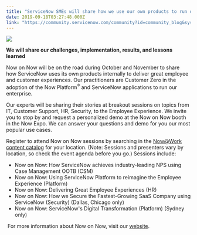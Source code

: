 ```yaml
---
title: "ServiceNow SMEs will share how we use our own products to run our business at the NowWork global events this fall"
date: 2019-09-18T03:27:48.000Z
link: "https://community.servicenow.com/community?id=community_blog&sys_id=35cd1a44dbccc01023f4a345ca961964"
---
```

<p><img style="max-width: 100%; max-height: 480px;" src="https://community.servicenow.com/8e7d1a80dbccc01023f4a345ca9619ae.iix" /></p>
<p><strong>We will share our challenges, implementation, results, and lessons learned</strong></p>
<p>Now on Now will be on the road during October and November to share how ServiceNow uses its own products internally to deliver great employee and customer experiences. Our practitioners are Customer Zero in the adoption of the Now Platform<sup>® </sup>and ServiceNow applications to run our enterprise.</p>
<p>Our experts will be sharing their stories at breakout sessions on topics from IT, Customer Support, HR, Security, to the Employee Experience. We invite you to stop by and request a personalized demo at the Now on Now booth in the Now Expo. We can answer your questions and demo for you our most popular use cases.</p>
<p>Register to attend Now on Now sessions by searching in the <a href="https://www.servicenow.com/now-at-work.html" rel="nofollow">Now&#64;Work content catalog</a> for your location. (Note: Sessions and presenters vary by location, so check the event agenda before you go.) Sessions include:</p>
<ul><li>Now on Now: How ServiceNow achieves industry-leading NPS using Case Management OOTB (CSM)</li><li>Now on Now: Using ServiceNow Platform to reimagine the Employee Experience (Platform)</li><li>Now on Now: Delivering Great Employee Experiences (HR)</li><li>Now on Now: How we Secure the Fastest-Growing SaaS Company using ServiceNow (Security) (Dallas, Chicago only)</li><li>Now on Now: ServiceNow&#39;s Digital Transformation (Platform) (Sydney only)</li></ul>
<p> For more information about Now on Now, visit our <a href="https://www.servicenow.com/company/how-servicenow-uses-servicenow.html" rel="nofollow">website</a>.</p>
<p> </p>